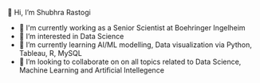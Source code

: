 👋 Hi, I’m Shubhra Rastogi
- 🔭 I'm currently working as a Senior Scientist at Boehringer Ingelheim
- 👀 I’m interested in Data Science
- 🌱 I’m currently learning AI/ML modelling, Data visualization via Python, Tableau, R, MySQL
- 💞️ I’m looking to collaborate on on all topics related to Data Science, Machine Learning and Artificial Intellegence


<!---
Shubhra-Rastogi/Shubhra-Rastogi is a ✨ special ✨ repository because its `README.md` (this file) appears on your GitHub profile.
You can click the Preview link to take a look at your changes.
--->
